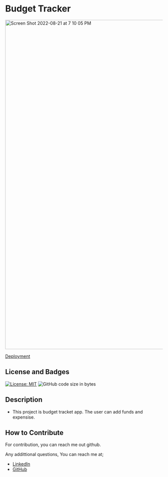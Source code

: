 # Budget Tracker

<img width="1055" alt="Screen Shot 2022-08-21 at 7 10 05 PM" src="https://user-images.githubusercontent.com/74003028/185814800-42795d56-5d01-42d3-a558-ff26b9fc4198.png">

[Deployment](https://stormy-ocean-42911.herokuapp.com/)

## License and Badges

[![License: MIT](https://img.shields.io/badge/License-MIT-yellow.svg)](https://opensource.org/licenses/MIT)
![GitHub code size in bytes](https://img.shields.io/github/languages/code-size/egemenelz/portfolio-v1.1)

## Description

 - This project is budget tracket app. The user can add funds and expensise. 



## How to Contribute

For contribution, you can reach me out github.

Any addittional questions, You can reach me at;
- [LinkedIn](https://www.linkedin.com/in/egemeneliz/)
- [GitHub](https://github.com/egemenelz)
